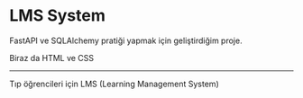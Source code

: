 # LMS System

FastAPI ve SQLAlchemy pratiği yapmak için geliştirdiğim proje.

Biraz da HTML ve CSS

---
Tıp öğrencileri için LMS (Learning Management System) 
